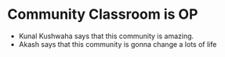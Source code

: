 # Community Classroom is OP

- Kunal Kushwaha says that this community is amazing.
- Akash says that this community is gonna change a lots of life
